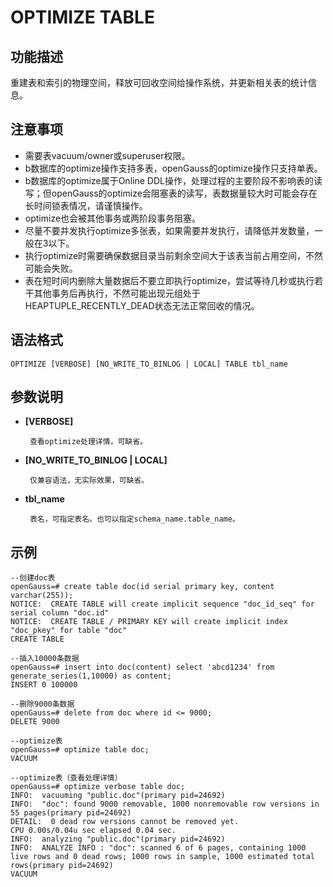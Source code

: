 # OPTIMIZE TABLE 

## 功能描述<a name="zh-cn_topic_0283137542_zh-cn_topic_0237122167_zh-cn_topic_0059778902_s86b6c9741c7741d3976c5e358e8d5486"></a>

重建表和索引的物理空间，释放可回收空间给操作系统，并更新相关表的统计信息。

## 注意事项<a name="zh-cn_topic_0283137542_zh-cn_topic_0237122167_zh-cn_topic_0059778902_sdd2da7fe44624eb99ee77013ff96c6bd"></a>

-   需要表vacuum/owner或superuser权限。
-   b数据库的optimize操作支持多表，openGauss的optimize操作只支持单表。
-   b数据库的optimize属于Online DDL操作，处理过程的主要阶段不影响表的读写；但openGauss的optimize会阻塞表的读写，表数据量较大时可能会存在长时间锁表情况，请谨慎操作。
-   optimize也会被其他事务或两阶段事务阻塞。
-   尽量不要并发执行optimize多张表，如果需要并发执行，请降低并发数量，一般在3以下。
-   执行optimize时需要确保数据目录当前剩余空间大于该表当前占用空间，不然可能会失败。
-   表在短时间内删除大量数据后不要立即执行optimize，尝试等待几秒或执行若干其他事务后再执行，不然可能出现元组处于HEAPTUPLE_RECENTLY_DEAD状态无法正常回收的情况。

## 语法格式<a name="zh-cn_topic_0283137542_zh-cn_topic_0237122167_zh-cn_topic_0059778902_se242be9719f44731b261539dbd42d7b9"></a>

```
OPTIMIZE [VERBOSE] [NO_WRITE_TO_BINLOG | LOCAL] TABLE tbl_name

```

## 参数说明<a name="zh-cn_topic_0283137542_zh-cn_topic_0237122167_zh-cn_topic_0059778902_s06dfa4f09bfd4e0d9826a80e6a91b0a6"></a>

- **[VERBOSE]**

       查看optimize处理详情，可缺省。

- **[NO_WRITE_TO_BINLOG | LOCAL]**

       仅兼容语法，无实际效果，可缺省。

- **tbl_name**

       表名，可指定表名。也可以指定schema_name.table_name。

## 示例<a name="zh-cn_topic_0283137542_zh-cn_topic_0237122167_zh-cn_topic_0059778902_sfff14489321642278317cf06cd89810d"></a>

```
--创建doc表
openGauss=# create table doc(id serial primary key, content varchar(255));
NOTICE:  CREATE TABLE will create implicit sequence "doc_id_seq" for serial column "doc.id"
NOTICE:  CREATE TABLE / PRIMARY KEY will create implicit index "doc_pkey" for table "doc"
CREATE TABLE

--插入10000条数据
openGauss=# insert into doc(content) select 'abcd1234' from generate_series(1,10000) as content;
INSERT 0 100000

--删除9000条数据
openGauss=# delete from doc where id <= 9000;
DELETE 9000

--optimize表
openGauss=# optimize table doc;
VACUUM

--optimize表（查看处理详情）
openGauss=# optimize verbose table doc;
INFO:  vacuuming "public.doc"(primary pid=24692)
INFO:  "doc": found 9000 removable, 1000 nonremovable row versions in 55 pages(primary pid=24692)
DETAIL:  0 dead row versions cannot be removed yet.
CPU 0.00s/0.04u sec elapsed 0.04 sec.
INFO:  analyzing "public.doc"(primary pid=24692)
INFO:  ANALYZE INFO : "doc": scanned 6 of 6 pages, containing 1000 live rows and 0 dead rows; 1000 rows in sample, 1000 estimated total rows(primary pid=24692)
VACUUM
```
